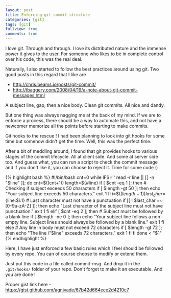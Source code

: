 ```yaml
---
layout: post
title: Enforcing git commit structure
categories: [git]
tags: [git]
fullview: true
comments: true
---
```


I love git. Through and through. I love its distributed nature and the immense power it gives to the user. For someone who likes to be in complete control over his code, this was the real deal.

Naturally, I also started to follow the best practices around using git. Two good posts in this regard that I like are

* <http://chris.beams.io/posts/git-commit/>
* <http://tbaggery.com/2008/04/19/a-note-about-git-commit-messages.html>

A subject line, gap, then a nice body. Clean git commits. All nice and dandy.

But one thing was always nagging me at the back of my mind. If we are to enforce a process, there should be a way to automate this, and not have a newcomer memorize all the points before starting to make commits.

Git hooks to the rescue ! I had been planning to look into git hooks for some time but somehow didn't get the time. Well, this was the perfect time.

After a bit of meddling around, I found that git provides hooks to various stages of the commit lifecycle. All at client side. And some at server side too. And guess what, you can run a script to check the commit message and if you don't like it, you can choose to reject it. Time for some code :)

{% highlight bash %}
#!/bin/bash
cnt=0
while IFS='' read -r line || [[ -n "$line" ]]; do
  cnt=$((cnt+1))
  length=${#line}
  if [ $cnt -eq 1 ]; then
    # Checking if subject exceeds 50 characters
    if [ $length -gt 50 ]; then
      echo "Your subject line exceeds 50 characters."
      exit 1
    fi
    i=$(($length-1))
    last_char=${line:$i:1}
    # Last character must not have a punctuation
    if [[ ! $last_char =~ [0-9a-zA-Z] ]]; then
      echo "Last character of the subject line must not have punctuation."
      exit 1
    fi
  elif [ $cnt -eq 2 ]; then
    # Subject must be followed by a blank line
    if [ $length -ne 0 ]; then
      echo "Your subject line follows a non-empty line. Subject lines should always be followed by a blank line."
      exit 1
    fi
  else
    # Any line in body must not exceed 72 characters
    if [ $length -gt 72 ]; then
      echo "The line \"$line\" exceeds 72 characters."
      exit 1
    fi
  fi
done < "$1"
{% endhighlight %}

Here, I have just enforced a few basic rules which I feel should be followed by every repo. You can of course choose to modify or extend them.

Just put this code in a file called commit-msg. And drop it in the ```.git/hooks/``` folder of your repo. Don't forget to make it an executable. And you are done !

Proper gist link here - <https://gist.github.com/agnivade/67b42d664ece2d4210c7>


